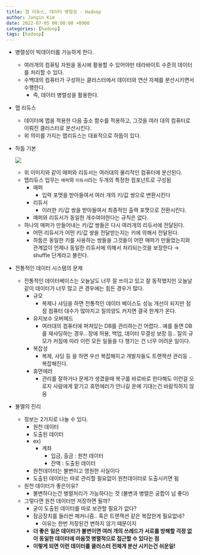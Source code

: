```yaml
---
title: 맵 리듀스, 데이터 병렬성 - Hadoop
author: Jongin Kim
date: 2022-07-05 00:00:00 +0900
categories: [hadoop]
tags: [hadoop]
---
```

- 병렬성이 빅데이터를 가능하게 한다.
    - 여러개의 컴퓨팅 자원을 동시에 활용할 수 있어야만 테라바이트 수준의 데이터를 처리할 수 있다.
    - 수백대의 컴퓨터가 구성하는 클러스터에서 데이터와 연산 자체를 분산시키면서 수행한다.
        - 즉, 데이터 병렬성을 활용한다.
- 맵 리듀스
    - 데이터에 맵을 적용한 다음  출소 함수를 적용하고, 그것을 여러 대의 컴퓨터로 이뤄진 클러스터로 분산시킨다.
    - 위 의미를 가지는 맵리듀스는 대표적으로 하둡이 있다.
- 하둡 기본
    
    ![](https://velog.velcdn.com/images/manofbell/post/c1e5d257-8ebb-4881-8328-bea757016e04/image.png)
    
    - 위 이미지와 같이 매퍼와 리듀서는 여러대의 물리적인 컴퓨터에 분산된다.
    - 맵리듀스 업무는 `매퍼`와 `리듀서`라는 두개의 특정한 컴포넌트로 구성됨
        - 매퍼
            - 입력 포맷을 받아들여서 여러 개의 키/값 쌍으로 변환시킨다
        - 리듀서
            - 이러한 키/값 쌍을 받아들여서 최종적인 출력 포맷으로 전환시킨다.
        - 매퍼와 리듀서가 동일한 개수여야한다는 규칙은 없다.
    - 하나의 매퍼가 만들어내는 키/값 쌍들은 다시 여러개의 리듀서에 전달된다.
        - 어떤 리듀서가 어떤 키/값 쌍을 전달받는지는 키에 의해서 전달된다.
        - 하둡은 동일한 키를 사용하는 쌍들을 그것들이 어떤 매퍼가 만들었는지와 관계없이 언제나 동일한 리듀서에 의해서 처리되는것을 보장한다 → shuffle 단계라고 불린다.

- 전통적인 데이터 시스템의 문제
    - 전통적인 데이터베이스는 오늘날도 너무 잘 쓰이고 있고 잘 동작했지만 오늘날 같이 데이터가 너무 많고 큰 경우에는 힘든 경우가 많다.
        - 규모
            - 복제나 샤딩을 하면 전통적인 데이터 베이스도 성능 개선이 되지만 점점 컴퓨터 대수가 많아지고 질의양도 커지면 결국 한계가 온다.
        - 유지보수 오버헤드
            - 여러대의 컴퓨터에 퍼져있는 DB를 관리하는건 어렵다.. 예를 들면 DB를 재샤딩하는 경우.. 장애 허용, 백업, 데이터 무결성 보장 등.. 질의 규모가 커짐에 따라 이런 모든 일들을 다 챙기는 건 너무 어려운 일이다.
        - 복잡성
            - 복제, 샤딩 등 을 하면 우선 복잡해지고 개발자들도 트랜잭션 관리등 .. 복잡해진다.
        - 휴먼에러
            - 관리를 잘하거나 문제가 생겼을때 복구를 바로바로 한다해도 이런걸 오로지 사람에게 맡기고 휴먼에러가 안나길 운에 기대는건 바람직하지 않음
    
- 불멸의 진리
    - 정보는 2가지로 나눌 수 있다.
        - 원천 데이터
        - 도출된 데이터
        - ex)
            - 계좌
                - 입금, 출금 : 원천 데이터
                - 잔액 : 도출된 데이터
        - 원천데이터는 불변이고 영원한 사실이다
        - 도출된 데이터는 따로 관리할 필요없이 원천데이터로 도출시키면 됨
    - 원천 데이터가 좋은이유?
        - 불변하다는건 병렬처리가 가능하다는 것 (불변과 병렬은 궁합이 넘 좋다)
    - 그렇다면 원천 데이터만 저장하면 될까?
        - 굳이 도출된 데이터를 따로 보관할 필요가 없다?
        - 잠금장치를 둘러싼 메커니즘.. 혹은 트랜잭션 같은 복잡한게 필요없네?
            - 이유는 한번 저장된건 변하지 않기 때문이지
        - **더 좋은 일은 데이터가 불변이면 여러 개의 쓰레드가 서로를 방해할 걱정 없이 동일한 데이터에 마음껏 병렬적으로 접근할 수 있다는 점**
        - **이렇게 되면 이런 데이터를 클러스터 전체게 분산 시키는건 쉬운일!**